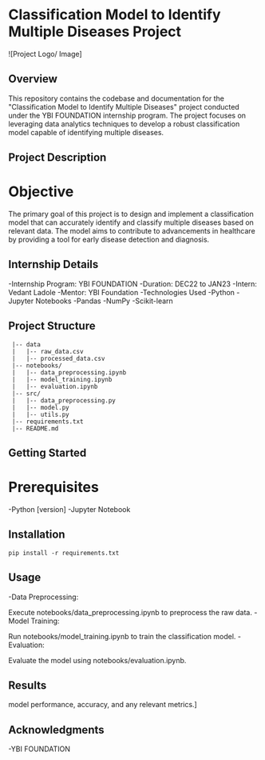 # Classification Model to Identify Multiple Diseases Project
![Project Logo/ Image]

## Overview
This repository contains the codebase and documentation for the "Classification Model to Identify Multiple Diseases" project conducted under the YBI FOUNDATION internship program. The project focuses on leveraging data analytics techniques to develop a robust classification model capable of identifying multiple diseases.

## Project Description
# Objective
The primary goal of this project is to design and implement a classification model that can accurately identify and classify multiple diseases based on relevant data. The model aims to contribute to advancements in healthcare by providing a tool for early disease detection and diagnosis.

## Internship Details
-Internship Program: YBI FOUNDATION
-Duration: DEC22 to JAN23
-Intern: Vedant Ladole
-Mentor: YBI Foundation
-Technologies Used
-Python
-Jupyter Notebooks
-Pandas
-NumPy
-Scikit-learn

## Project Structure

     |-- data
     |   |-- raw_data.csv
     |   |-- processed_data.csv
     |-- notebooks/
     |   |-- data_preprocessing.ipynb
     |   |-- model_training.ipynb
     |   |-- evaluation.ipynb
     |-- src/
     |   |-- data_preprocessing.py
     |   |-- model.py
     |   |-- utils.py
     |-- requirements.txt
     |-- README.md
     
## Getting Started
# Prerequisites
-Python [version]
-Jupyter Notebook

## Installation
    pip install -r requirements.txt
## Usage
-Data Preprocessing:

Execute notebooks/data_preprocessing.ipynb to preprocess the raw data.
-Model Training:

Run notebooks/model_training.ipynb to train the classification model.
-Evaluation:

Evaluate the model using notebooks/evaluation.ipynb.
## Results
model performance, accuracy, and any relevant metrics.]


## Acknowledgments
-YBI FOUNDATION
